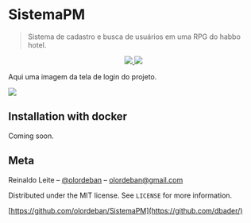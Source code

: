 # SistemaPM
> Sistema de cadastro e busca de usuários em uma RPG do habbo hotel.

<p align="center">
<a aria-label="Versão do Node" href="https://github.com/nodejs/node/blob/master/doc/changelogs/CHANGELOG_V12.md#12.14.1">
<img src="https://img.shields.io/badge/node.js@lts-12.14.1-informational?logo=Node.JS"></img>
</a>
<a aria-label="Completo" href="https://rocketseat.com.br/maratonadev/aulas/3.0?aula=2">
<img src="https://img.shields.io/badge/MaratonaDev-done-orange?logo=data:image/png;base64,iVBORw0KGgoAAAANSUhEUgAAABAAAAAQCAMAAAAoLQ9TAAAALVBMVEVHcExxWsF0XMJzXMJxWcFsUsD///9jRrzY0u6Xh9Gsn9n39fyMecy0qd2bjNJWBT0WAAAABHRSTlMA2Do606wF2QAAAGlJREFUGJVdj1cWwCAIBLEsRU3uf9xobDH8+GZwUYi8i6ucJwrxKE+7D0G9Q4vlYqtmCSjndr4CgCgzlyFgfKfKCVO0LrPKjmiqMxGXkJwNnXskqWG+1oSM+BSwD8f29YLNjvx/OQrn+g99oQSoNmt3PgAAAABJRU5ErkJggg=="></img>
</a>
</p>

Aqui uma imagem da tela de login do projeto.

![](https://i.imgur.com/rNQipna.jpg)

## Installation with docker

Coming soon.

## Meta

Reinaldo Leite – [@olordeban](https://instagram.com/dbader_org) – olordeban@gmail.com

Distributed under the MIT license. See ``LICENSE`` for more information.

[https://github.com/olordeban/SistemaPM](https://github.com/dbader/)
